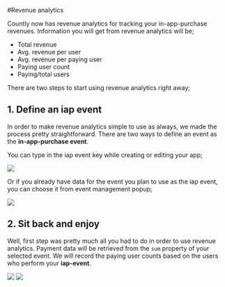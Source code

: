 #Revenue analytics

Countly now has revenue analytics for tracking your in-app-purchase revenues. Information you will get from revenue analytics will be;

- Total revenue 
- Avg. revenue per user
- Avg. revenue per paying user 
- Paying user count
- Paying/total users

There are two steps to start using revenue analytics right away;

## 1. Define an iap event

In order to make revenue analytics simple to use as always, we made the process pretty straightforward. There are two ways to define an event as the **in-app-purchase event**.

You can type in the iap event key while creating or editing your app;

<img src="http://count.ly/images/resources/revenue/app_edit.png" />

Or if you already have data for the event you plan to use as the iap event, you can choose it from event management popup;

<img src="http://count.ly/images/resources/revenue/events_edit.png" />

## 2. Sit back and enjoy

Well, first step was pretty much all you had to do in order to use revenue analytics. Payment data will be retrieved from the `sum` property of your selected event. We will record the paying user counts based on the users who perform your **iap-event**.

<img src="http://count.ly/images/resources/revenue/iap_data.png" />

<img src="http://count.ly/images/resources/revenue/dashboard_data.png" />